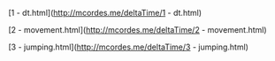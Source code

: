 [1 - dt.html](http://mcordes.me/deltaTime/1 - dt.html)

[2 - movement.html](http://mcordes.me/deltaTime/2 - movement.html)

[3 - jumping.html](http://mcordes.me/deltaTime/3 - jumping.html)